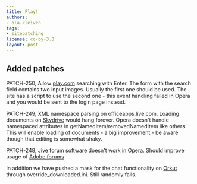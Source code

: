 ```yaml
---
title: Play!
authors:
- ola-kleiven
tags:
- sitepatching
license: cc-by-3.0
layout: post
---
```


## Added patches

PATCH-250, Allow <a href="http://www.play.com/" target="_blank">play.com</a> searching with Enter. The form with the search field contains two input images. Usually the first one should be used. The site has a script to use the second one - this event handling failed in Opera and you would be sent to the login page instead.

PATCH-249, XML namespace parsing on officeapps.live.com. Loading documents on <a href="http://skydrive.live.com/" target="_blank">Skydrive</a> would hang forever. Opera doesn&#39;t handle namespaced attributes in getNamedItem/removedNamedItem like others. This will enable loading of documents - a big improvement - be aware though that editing is somewhat shaky.

PATCH-248, Jive forum software doesn&#39;t work in Opera. Should improve usage of <a href="http://forums.adobe.com/" target="_blank">Adobe forums</a>

In addition we have pushed a mask for the chat functionality on <a href="http://www.orkut.com/" target="_blank">Orkut</a> through override_downloaded.ini. Still randomly fails.
